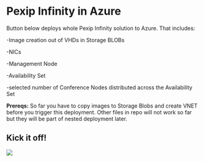 <h1>Pexip Infinity in Azure</h1>

Button below deploys whole Pexip Infinity solution to Azure. That includes:

<p>-Image creation out of VHDs in Storage BLOBs</p>
<p>-NICs</p>
<p>-Management Node</p>
<p>-Availability Set</p>
<p>-selected number of Conference Nodes distributed across the Availability Set</p>

<b>Prereqs:</b>
So far you have to copy images to Storage Blobs and create VNET before you trigger this deployment. Other files in repo will not work so far but they will be part of nested deployment later. 

<h2>Kick it off!</h2>

<a href="https://portal.azure.com/#create/Microsoft.Template/uri/https%3A%2F%2Fraw.githubusercontent.com%2Fmatousrokos%2FInfinity%2Fmaster%2Fazuredeploy.json" target="_blank">
    <img src="http://azuredeploy.net/deploybutton.png"/>
</a>
